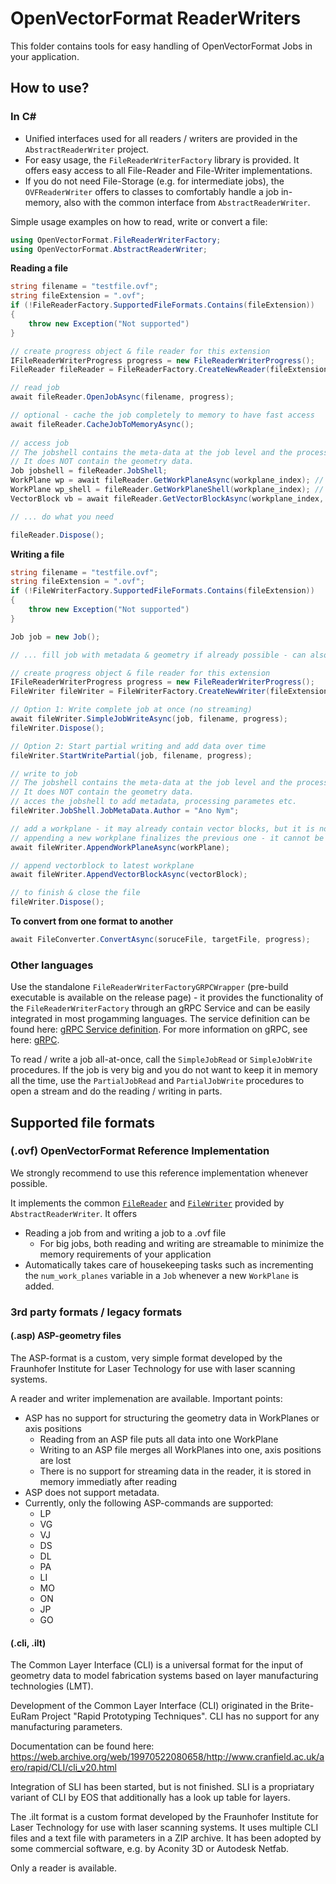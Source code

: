 # OpenVectorFormat ReaderWriters

This folder contains tools for easy handling of OpenVectorFormat Jobs in your application.

## How to use?

### In C#

* Unified interfaces used for all readers / writers are provided in the `AbstractReaderWriter` project.
* For easy usage, the `FileReaderWriterFactory` library is provided. It offers easy access to all File-Reader and File-Writer implementations.
* If you do not need File-Storage (e.g. for intermediate jobs), the `OVFReaderWriter` offers to classes to comfortably handle a job in-memory, also with the common interface from `AbstractReaderWriter`.

Simple usage examples on how to read, write or convert a file:

```c#
using OpenVectorFormat.FileReaderWriterFactory;
using OpenVectorFormat.AbstractReaderWriter;
```

**Reading a file**
```c#
string filename = "testfile.ovf";
string fileExtension = ".ovf";
if (!FileReaderFactory.SupportedFileFormats.Contains(fileExtension))
{
    throw new Exception("Not supported")
}

// create progress object & file reader for this extension
IFileReaderWriterProgress progress = new FileReaderWriterProgress();
FileReader fileReader = FileReaderFactory.CreateNewReader(fileExtension);

// read job
await fileReader.OpenJobAsync(filename, progress);

// optional - cache the job completely to memory to have fast access
await fileReader.CacheJobToMemoryAsync();
    
// access job
// The jobshell contains the meta-data at the job level and the processing parameters.
// It does NOT contain the geometry data.
Job jobshell = fileReader.JobShell;
WorkPlane wp = await fileReader.GetWorkPlaneAsync(workplane_index); // get a complete workplane with geometry data
WorkPlane wp_shell = fileReader.GetWorkPlaneShell(workplane_index); // get a workplane without geometry data, just metadata
VectorBlock vb = await fileReader.GetVectorBlockAsync(workplane_index, vectorblock_index) // get a complete vectorblock, with geometry data

// ... do what you need

fileReader.Dispose();
```

**Writing a file**
```c#
string filename = "testfile.ovf";
string fileExtension = ".ovf";
if (!FileWriterFactory.SupportedFileFormats.Contains(fileExtension))
{
    throw new Exception("Not supported")
}

Job job = new Job();

// ... fill job with metadata & geometry if already possible - can also be done later on

// create progress object & file reader for this extension
IFileReaderWriterProgress progress = new FileReaderWriterProgress();
FileWriter fileWriter = FileWriterFactory.CreateNewWriter(fileExtension);

// Option 1: Write complete job at once (no streaming)
await fileWriter.SimpleJobWriteAsync(job, filename, progress);
fileWriter.Dispose();

// Option 2: Start partial writing and add data over time
fileWriter.StartWritePartial(job, filename, progress);

// write to job
// The jobshell contains the meta-data at the job level and the processing parameters.
// It does NOT contain the geometry data.
// acces the jobshell to add metadata, processing parametes etc.
fileWriter.JobShell.JobMetaData.Author = "Ano Nym";

// add a workplane - it may already contain vector blocks, but it is not required. more blocks can be added later.
// appending a new workplane finalizes the previous one - it cannot be altered anymore.
await fileWriter.AppendWorkPlaneAsync(workPlane);

// append vectorblock to latest workplane
await fileWriter.AppendVectorBlockAsync(vectorBlock);

// to finish & close the file
fileWriter.Dispose();
```

**To convert from one format to another**
```c#
await FileConverter.ConvertAsync(soruceFile, targetFile, progress); 
```


### Other languages
Use the standalone `FileReaderWriterFactoryGRPCWrapper` (pre-build executable is available on the release page) - it provides the functionality of the `FileReaderWriterFactory` through an gRPC Service and can be easily integrated in most progamming languages. The service definition can be found here: [gRPC Service definition](AbstractReaderWriter/grpc_reader_writer_interface.proto). For more information on gRPC, see here: [gRPC](https://grpc.io/).

To read / write a job all-at-once, call the `SimpleJobRead` or `SimpleJobWrite` procedures.
If the job is very big and you do not want to keep it in memory all the time, use the `PartialJobRead` and `PartialJobWrite` procedures to open a stream and do the reading / writing in parts.

## Supported file formats
### (.ovf) OpenVectorFormat Reference Implementation
We strongly recommend to use this reference implementation whenever possible.

It implements the common [`FileReader`](AbstractReaderWriter/FileReader.cs) and [`FileWriter`](AbstractReaderWriter/FileWriter.cs) provided by `AbstractReaderWriter`.
It offers
* Reading a job from and writing a job to a .ovf file
  * For big jobs, both reading and writing are streamable to minimize the memory requirements of your application
* Automatically takes care of housekeeping tasks such as incrementing the `num_work_planes` variable in a `Job` whenever a new `WorkPlane` is added.

### 3rd party formats / legacy formats
#### (.asp) ASP-geometry files
The ASP-format is a custom, very simple format developed by the Fraunhofer Institute for Laser Technology for use with laser scanning systems.

A reader and writer implemenation are available.
Important points:
* ASP has no support for structuring the geometry data in WorkPlanes or axis positions
  * Reading from an ASP file puts all data into one WorkPlane
  * Writing to an ASP file merges  all WorkPlanes into one, axis positions are lost
  * There is no support for streaming data in the reader, it is stored in memory immediatly after reading
* ASP does not support metadata. 
* Currently, only the following ASP-commands are supported:
  * LP
  * VG
  * VJ
  * DS
  * DL
  * PA
  * LI
  * MO
  * ON
  * JP
  * GO

#### (.cli, .ilt)
The Common Layer Interface (CLI) is a universal format for the input of geometry data to model fabrication systems based on layer manufacturing technologies (LMT).

Development of the Common Layer Interface (CLI) originated in the Brite-EuRam Project "Rapid Prototyping Techniques". CLI has no support for any manufacturing parameters.

Documentation can be found here: https://web.archive.org/web/19970522080658/http://www.cranfield.ac.uk/aero/rapid/CLI/cli_v20.html

Integration of SLI has been started, but is not finished. SLI is a propriatary variant of CLI by EOS that additionally has a look up table for layers.

The .ilt format is a custom format developed by the Fraunhofer Institute for Laser Technology for use with laser scanning systems. It uses multiple CLI files and a text file with parameters in a ZIP archive.
It has been adopted by some commercial software, e.g. by Aconity 3D or Autodesk Netfab.

Only a reader is available.

